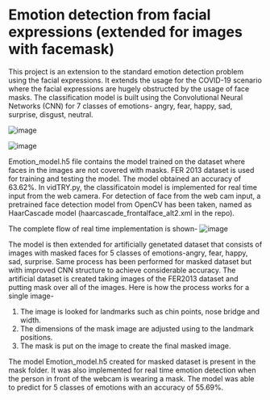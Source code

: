 # Emotion detection from facial expressions (extended for images with facemask)

This project is an extension to the standard emotion detection problem using the facial expressions. It extends the usage for the COVID-19 scenario where the facial expressions are hugely obstructed by the usage of face masks. 
The classification model is built using the Convolutional Neural Networks (CNN) for 7 classes of emotions- angry, fear, happy, sad, surprise, disgust, neutral.

![image](https://user-images.githubusercontent.com/50448485/174650287-c1213bab-4921-40d1-86b7-9514d306c699.png)

![image](https://user-images.githubusercontent.com/50448485/163726982-889b371a-aa14-4aa4-bdd5-902334c8e129.png)

Emotion_model.h5 file contains the model trained on the dataset where faces in the images are not covered with masks. FER 2013 dataset is used for training and testing the model. The model obtained an accuracy of 63.62%.
In vidTRY.py, the classificatoin model is implemented for real time input from the web camera. For detection of face from the web cam input, a pretrained face detection model from OpenCV has been taken, named as HaarCascade model (haarcascade_frontalface_alt2.xml in the repo).

The complete flow of real time implementation is shown-
![image](https://user-images.githubusercontent.com/50448485/163726923-865dca7e-d7df-4306-964c-d66c04e769c2.png)


The model is then extended for artificially genetated dataset that consists of images with masked faces for 5 classes of emotions-angry, fear, happy, sad, surprise.
Same process has been performed for masked dataset but with improved CNN structure to achieve considerable accuracy.
The artificial dataset is created taking images of the FER2013 dataset and putting mask over all of the images. 
Here is how the process works for a single image-
1. The image is looked for landmarks such as chin points, nose bridge and width.
2. The dimensions of the mask image are adjusted using to the landmark positions.
3. The mask is put on the image to create the final masked image.

The model Emotion_model.h5 created for masked dataset is present in the mask folder. It was also implemented for real time emotion detection when the person in front of the webcam is wearing a mask. The model was able to predict for 5 classes of emotions with an accuracy of 55.69%.

